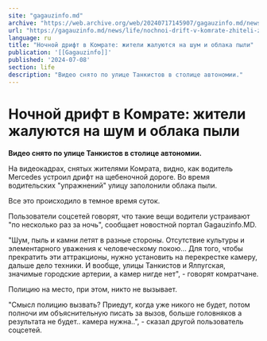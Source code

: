```yaml
---
site: "gagauzinfo.md"
archive: "https://web.archive.org/web/20240717145907/gagauzinfo.md/news/life/nochnoi-drift-v-komrate-zhiteli-zhaluyutsya-na-shum-i-oblaka-pili"
url: "https://gagauzinfo.md/news/life/nochnoi-drift-v-komrate-zhiteli-zhaluyutsya-na-shum-i-oblaka-pili"
language: ru
title: "Ночной дрифт в Комрате: жители жалуются на шум и облака пыли"
publication: '[[Gagauzinfo]]'
published: '2024-07-08'
section: life
description: "Видео снято по улице Танкистов в столице автономии."
---
```


# Ночной дрифт в Комрате: жители жалуются на шум и облака пыли

**Видео снято по улице Танкистов в столице автономии.**

На видеокадрах, снятых жителями Комрата, видно, как водитель Mercedes устроил дрифт на щебеночной дороге. Во время водительских "упражнений" улицу заполонили облака пыли.

Все это происходило в темное время суток.

Пользователи соцсетей говорят, что такие вещи водители устраивают "по несколько раз за ночь", сообщает новостной портал Gagauzinfo.MD.

"Шум, пыль и камни летят в разные стороны. Отсутствие культуры и элементарного уважения к человеческому покою... Для того, чтобы прекратить эти аттракционы, нужно установить на перекрестке камеру, дальше дело техники. И вообще, улицы Танкистов и Ялпугская, значимые городские артерии, а камер нигде нет", - говорят комратчане.

Полицию на место, при этом, никто не вызывает.

"Смысл полицию вызвать? Приедут, когда уже никого не будет, потом полночи им объяснительную писать за вызов, больше головняков а результата не будет.. камера нужна..", - сказал другой пользователь соцсетей.